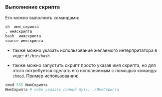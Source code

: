 ### Выполнение скрипта

Его можно выполнить командами:
```CoffeeScript
sh  имя_скрипта
. имяскрипта
bash  имяскрипта
source имяскрипта
```

* также можно указать использование желаемого интерпритатора в коде:
`#!/bin/bash`

* также можно запустить скрипт просто указав имя скрипта, но для этого потребуется сделать его исполняемым с помощью команды `chmod`.
Пример использования:
```CoffeeScript
cmod 555 ИмяСкрипта
ИмяСкрипта # либо указать полный путь: ./ИмяСкрипта
```



